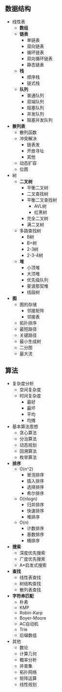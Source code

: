 ## 数据结构
* 线性表
  * **数组**
  * **链表**
    * 单链表
    * 双向链表
    * 循环链表
    * 双向循环链表
    * 静态链表
  * **栈**
    * 顺序栈
    * 链式栈
  * **队列**
    * 普通队列
    * 双端队列
    * 阻塞队列
    * 并发队列
    * 阻塞并发队列
* **散列表**
  * 散列函数
  * 冲突解决
    * 链表发
    * 开放寻址
    * 其他
  * 动态扩容
  * 位图
* 树
  * **二叉树**
    * 平衡二叉树
    * 二叉查找树
    * 平衡二叉查找树
        * AVL树
        * 红黑树
    * 完全二叉树
    * 满二叉树
  * 多路查找树
    * B树
    * B+树
    * 2-3树
    * 2-3-4树
  * **堆**
    * 小顶堆
    * 大顶堆
    * 优先级队列
    * 斐波那契堆
    * 线段树
* **图**
  * 图的存储
    * 邻接矩阵
    * 邻接表
  * 拓扑排序
  * 最短路径
  * 关键路径
  * 最小生成树
  * 二分图
  * 最大流

## 算法
* 复杂度分析
  * 空间复杂度
  * 时间复杂度
    * 最好
    * 最坏
    * 平均
    * 均摊
* 基本算法思想
  * 贪心算法
  * 分治算法
  * 动态规划
  * 回溯算法
  * 枚举算法
* **排序**
  * O(n^2)
    * 冒泡排序
    * 插入排序
    * 选择排序
    * 希尔排序
  * O(nlogn)
    * 归并排序
    * 快速排序
    * 堆排序
  * O(n)
    * 计数排序
    * 基数排序
    * 桶排序
* **搜索**
  * 深度优先搜索
  * 广度优先搜索
  * A*启发式搜索
* **查找**
  * 线性表查找
  * 树结构查找
  * 散列表查找
* **字符串匹配**
  * 朴素
  * KMP
  * Robin-Karp
  * Boyer-Moore
  * AC自动机
  * Trie
  * 后缀数组
* 其他
  * 数论
  * 计算几何
  * 概率分析
  * 并查集
  * 拓扑网络
  * 矩阵运算
  * 线性规划
  
